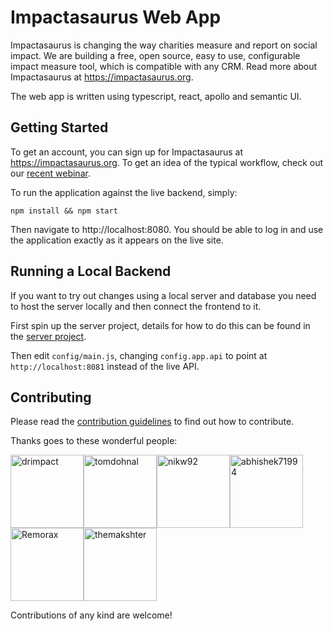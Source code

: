 # Impactasaurus Web App

Impactasaurus is changing the way charities measure and report on social impact. We are building a free, open source, easy to use, configurable impact measure tool, which is compatible with any CRM. Read more about Impactasaurus at https://impactasaurus.org.

The web app is written using typescript, react, apollo and semantic UI.

## Getting Started

To get an account, you can sign up for Impactasaurus at https://impactasaurus.org. To get an idea of the typical workflow, check out our [recent webinar](https://www.youtube.com/watch?v=sw-_m3fNVmE).

To run the application against the live backend, simply:
```
npm install && npm start
```
Then navigate to http://localhost:8080. You should be able to log in and use the application exactly as it appears on the live site.

## Running a Local Backend

If you want to try out changes using a local server and database you need to host the server locally and then connect the frontend to it.

First spin up the server project, details for how to do this can be found in the [server project](https://github.com/impactasaurus/server).

Then edit `config/main.js`, changing `config.app.api` to point at `http://localhost:8081` instead of the live API.

## Contributing

Please read the [contribution guidelines](https://github.com/impactasaurus/app/blob/master/CONTRIBUTING.md) to find out how to contribute.

Thanks goes to these wonderful people:

<!-- githubcontrib --owner impactasaurus --repo app --cols 6 --sortOrder desc -->
[<img alt="drimpact" src="https://avatars3.githubusercontent.com/u/26777915?v=4&s=117" width="117">](https://github.com/drimpact)[<img alt="tomdohnal" src="https://avatars2.githubusercontent.com/u/22922179?v=4&s=117" width="117">](https://github.com/tomdohnal)[<img alt="nikw92" src="https://avatars2.githubusercontent.com/u/16404046?v=4&s=117" width="117">](https://github.com/nikw92)[<img alt="abhishek71994" src="https://avatars1.githubusercontent.com/u/8072400?v=4&s=117" width="117">](https://github.com/abhishek71994)[<img alt="Remorax" src="https://avatars1.githubusercontent.com/u/26062692?v=4&s=117" width="117">](https://github.com/Remorax)[<img alt="themakshter" src="https://avatars3.githubusercontent.com/u/2033876?v=4&s=117" width="117">](https://github.com/themakshter)



Contributions of any kind are welcome!
